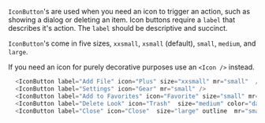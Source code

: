 `IconButton`'s are used when you need an icon to trigger an action, such as showing a dialog or deleting an item. Icon buttons require a `label` that describes it's action. The `label` should be descriptive and succinct.

`IconButton`'s come in five sizes, `xxsmall`, `xsmall` (default), `small`, `medium`, and `large`.

If you need an icon for purely decorative purposes use an `<Icon />` instead.

```js
  <IconButton label="Add File" icon="Plus" size="xxsmall" mr="small"  />
  <IconButton label="Settings" icon="Gear" mr="small" />
  <IconButton label="Add to Favorites" icon="Favorite" size="small" mr="small"  />
  <IconButton label="Delete Look" icon="Trash"  size="medium" color="danger" mr="small" />
  <IconButton label="Close" icon="Close"  size="large" outline  mr="small" />
```

